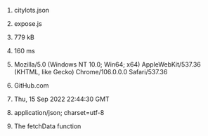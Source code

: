 1. citylots.json
   
2. expose.js
   
3. 779 kB
   
4. 160 ms
   
5. Mozilla/5.0 (Windows NT 10.0; Win64; x64) AppleWebKit/537.36 (KHTML, like Gecko) Chrome/106.0.0.0 Safari/537.36
   
6. GitHub.com
   
7. Thu, 15 Sep 2022 22:44:30 GMT
   
8. application/json; charset=utf-8
   
9.  The fetchData function